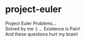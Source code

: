 # project-euler
Project Euler Problems... <br> 
Solved by me :)
...
Existence is Pain! <br>
And these questions hurt my brain!

